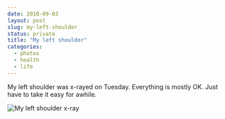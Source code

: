 ```yaml
---
date: 2010-09-03
layout: post
slug: my-left-shoulder
status: private
title: "My left shoulder"
categories:
  - photos
  - health
  - life
---
```


My left shoulder was x-rayed on Tuesday. Everything is mostly OK. Just have to take it easy for awhile.

![My left shoulder x-ray](/assets/images/2010/09/my-left-shoulder.jpg)
